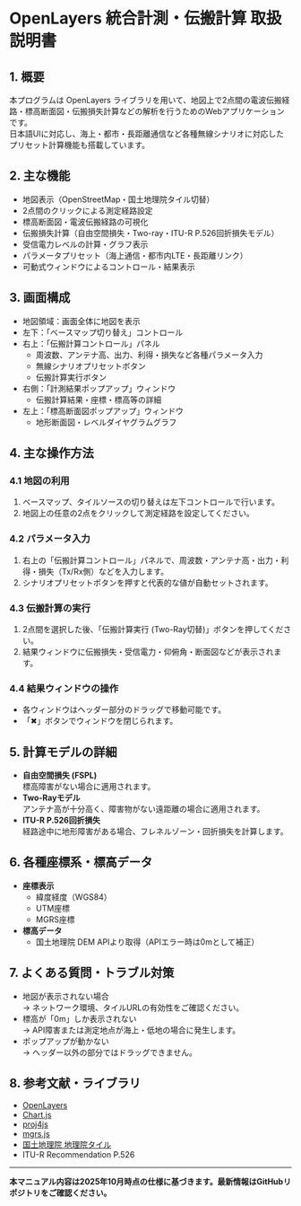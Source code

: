 # OpenLayers 統合計測・伝搬計算 取扱説明書

## 1. 概要

本プログラムは OpenLayers ライブラリを用いて、地図上で2点間の電波伝搬経路・標高断面図・伝搬損失計算などの解析を行うためのWebアプリケーションです。  
日本語UIに対応し、海上・都市・長距離通信など各種無線シナリオに対応したプリセット計算機能も搭載しています。

## 2. 主な機能

- 地図表示（OpenStreetMap・国土地理院タイル切替）
- 2点間のクリックによる測定経路設定
- 標高断面図・電波伝搬経路の可視化
- 伝搬損失計算（自由空間損失・Two-ray・ITU-R P.526回折損失モデル）
- 受信電力レベルの計算・グラフ表示
- パラメータプリセット（海上通信・都市内LTE・長距離リンク）
- 可動式ウィンドウによるコントロール・結果表示

## 3. 画面構成

- 地図領域：画面全体に地図を表示
- 左下：「ベースマップ切り替え」コントロール
- 右上：「伝搬計算コントロール」パネル  
  - 周波数、アンテナ高、出力、利得・損失など各種パラメータ入力
  - 無線シナリオプリセットボタン
  - 伝搬計算実行ボタン
- 右側：「計測結果ポップアップ」ウィンドウ  
  - 伝搬計算結果・座標・標高等の詳細
- 左上：「標高断面図ポップアップ」ウィンドウ  
  - 地形断面図・レベルダイヤグラムグラフ

## 4. 主な操作方法

### 4.1 地図の利用

1. ベースマップ、タイルソースの切り替えは左下コントロールで行います。
2. 地図上の任意の2点をクリックして測定経路を設定してください。

### 4.2 パラメータ入力

1. 右上の「伝搬計算コントロール」パネルで、周波数・アンテナ高・出力・利得・損失（Tx/Rx側）などを入力します。
2. シナリオプリセットボタンを押すと代表的な値が自動セットされます。

### 4.3 伝搬計算の実行

1. 2点間を選択した後、「伝搬計算実行 (Two-Ray切替)」ボタンを押してください。
2. 結果ウィンドウに伝搬損失・受信電力・仰俯角・断面図などが表示されます。

### 4.4 結果ウィンドウの操作

- 各ウィンドウはヘッダー部分のドラッグで移動可能です。
- 「✖」ボタンでウィンドウを閉じられます。

## 5. 計算モデルの詳細

- **自由空間損失 (FSPL)**  
  標高障害がない場合に適用されます。
- **Two-Rayモデル**  
  アンテナ高が十分高く、障害物がない遠距離の場合に適用されます。
- **ITU-R P.526回折損失**  
  経路途中に地形障害がある場合、フレネルゾーン・回折損失を計算します。

## 6. 各種座標系・標高データ

- **座標表示**  
  - 緯度経度（WGS84）
  - UTM座標
  - MGRS座標
- **標高データ**  
  - 国土地理院 DEM APIより取得（APIエラー時は0mとして補正）

## 7. よくある質問・トラブル対策

- 地図が表示されない場合  
  → ネットワーク環境、タイルURLの有効性をご確認ください。
- 標高が「0m」しか表示されない  
  → API障害または測定地点が海上・低地の場合に発生します。
- ポップアップが動かない  
  → ヘッダー以外の部分ではドラッグできません。

## 8. 参考文献・ライブラリ

- [OpenLayers](https://openlayers.org/)
- [Chart.js](https://www.chartjs.org/)
- [proj4js](https://proj4js.org/)
- [mgrs.js](https://github.com/proj4js/mgrs.js)
- [国土地理院 地理院タイル](https://maps.gsi.go.jp/development/ichiran.html)
- ITU-R Recommendation P.526

---

**本マニュアル内容は2025年10月時点の仕様に基づきます。最新情報はGitHubリポジトリをご確認ください。**
